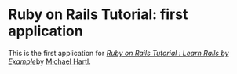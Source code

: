 # Ruby on Rails Tutorial: first application

This is the first application for [*Ruby on Rails Tutorial : Learn Rails by
Example*](http://railstutorial.org/)by [Michael 
Hartl](http://michaelhartl.com/).

